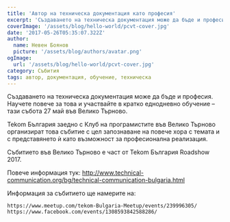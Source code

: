 ```yaml
---
title: 'Автор на техническа документация като професия'
excerpt: 'Създаването на техническа документация може да бъде и професия. Научете повече за това и участвайте в кратко еднодневно обучение – тази събота 27 май във Велико Търново.'
coverImage: '/assets/blog/hello-world/pcvt-cover.jpg'
date: '2017-05-26T05:35:07.322Z'
author:
  name: Невен Боянов
  picture: '/assets/blog/authors/avatar.png'
ogImage:
  url: '/assets/blog/hello-world/pcvt-cover.jpg'
category: Събития
tags: автор, документация, обучение, техническа
---
```


Създаването на техническа документация може да бъде и професия. Научете повече за това и участвайте в кратко еднодневно обучение – тази събота 27 май във Велико Търново.

Tekom България заедно с Клуб на програмистите във Велико Търново организират това събитие с цел запознаване на повече хора с темата и с представянето ѝ като възможност за професионална реализация.

Събитието във Велико Търново е част от Tekom България Roadshow 2017.

Повече информация тук: http://www.technical-communication.org/bg/technical-communication-bulgaria.html

Информация за събитието ще намерите на:

    https://www.meetup.com/tekom-Bulgaria-Meetup/events/239996305/
    https://www.facebook.com/events/1308593842588286/

